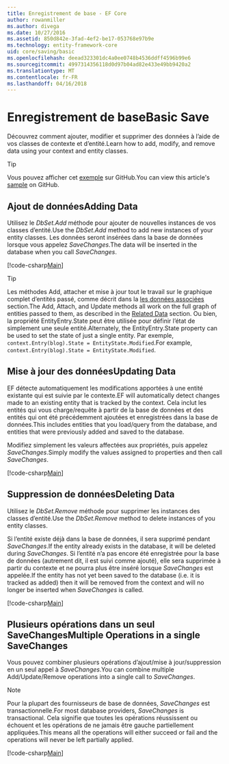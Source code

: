 ```yaml
---
title: Enregistrement de base - EF Core
author: rowanmiller
ms.author: divega
ms.date: 10/27/2016
ms.assetid: 850d842e-3fad-4ef2-be17-053768e97b9e
ms.technology: entity-framework-core
uid: core/saving/basic
ms.openlocfilehash: deead323301dc4a0ee0748b4536ddff4596b99e6
ms.sourcegitcommit: 4997314356118d0d97b04ad82e433e49bb9420a2
ms.translationtype: MT
ms.contentlocale: fr-FR
ms.lasthandoff: 04/16/2018
---
```

# <a name="basic-save"></a><span data-ttu-id="201f7-102">Enregistrement de base</span><span class="sxs-lookup"><span data-stu-id="201f7-102">Basic Save</span></span>

<span data-ttu-id="201f7-103">Découvrez comment ajouter, modifier et supprimer des données à l’aide de vos classes de contexte et d’entité.</span><span class="sxs-lookup"><span data-stu-id="201f7-103">Learn how to add, modify, and remove data using your context and entity classes.</span></span>

> [!TIP]  
> <span data-ttu-id="201f7-104">Vous pouvez afficher cet [exemple](https://github.com/aspnet/EntityFramework.Docs/tree/master/samples/core/Saving/Saving/Basics/) sur GitHub.</span><span class="sxs-lookup"><span data-stu-id="201f7-104">You can view this article's [sample](https://github.com/aspnet/EntityFramework.Docs/tree/master/samples/core/Saving/Saving/Basics/) on GitHub.</span></span>

## <a name="adding-data"></a><span data-ttu-id="201f7-105">Ajout de données</span><span class="sxs-lookup"><span data-stu-id="201f7-105">Adding Data</span></span>

<span data-ttu-id="201f7-106">Utilisez le *DbSet.Add* méthode pour ajouter de nouvelles instances de vos classes d’entité.</span><span class="sxs-lookup"><span data-stu-id="201f7-106">Use the *DbSet.Add* method to add new instances of your entity classes.</span></span> <span data-ttu-id="201f7-107">Les données seront insérées dans la base de données lorsque vous appelez *SaveChanges*.</span><span class="sxs-lookup"><span data-stu-id="201f7-107">The data will be inserted in the database when you call *SaveChanges*.</span></span>

[!code-csharp[Main](../../../samples/core/Saving/Saving/Basics/Sample.cs#Add)]

> [!TIP]  
> <span data-ttu-id="201f7-108">Les méthodes Add, attacher et mise à jour tout le travail sur le graphique complet d’entités passé, comme décrit dans la [les données associées](related-data.md) section.</span><span class="sxs-lookup"><span data-stu-id="201f7-108">The Add, Attach, and Update methods all work on the full graph of entities passed to them, as described in the [Related Data](related-data.md) section.</span></span> <span data-ttu-id="201f7-109">Ou bien, la propriété EntityEntry.State peut être utilisée pour définir l’état de simplement une seule entité.</span><span class="sxs-lookup"><span data-stu-id="201f7-109">Alternately, the EntityEntry.State property can be used to set the state of just a single entity.</span></span> <span data-ttu-id="201f7-110">Par exemple, `context.Entry(blog).State = EntityState.Modified`.</span><span class="sxs-lookup"><span data-stu-id="201f7-110">For example, `context.Entry(blog).State = EntityState.Modified`.</span></span>

## <a name="updating-data"></a><span data-ttu-id="201f7-111">Mise à jour des données</span><span class="sxs-lookup"><span data-stu-id="201f7-111">Updating Data</span></span>

<span data-ttu-id="201f7-112">EF détecte automatiquement les modifications apportées à une entité existante qui est suivie par le contexte.</span><span class="sxs-lookup"><span data-stu-id="201f7-112">EF will automatically detect changes made to an existing entity that is tracked by the context.</span></span> <span data-ttu-id="201f7-113">Cela inclut les entités qui vous charge/requête à partir de la base de données et des entités qui ont été précédemment ajoutées et enregistrées dans la base de données.</span><span class="sxs-lookup"><span data-stu-id="201f7-113">This includes entities that you load/query from the database, and entities that were previously added and saved to the database.</span></span>

<span data-ttu-id="201f7-114">Modifiez simplement les valeurs affectées aux propriétés, puis appelez *SaveChanges*.</span><span class="sxs-lookup"><span data-stu-id="201f7-114">Simply modify the values assigned to properties and then call *SaveChanges*.</span></span>

[!code-csharp[Main](../../../samples/core/Saving/Saving/Basics/Sample.cs#Update)]

## <a name="deleting-data"></a><span data-ttu-id="201f7-115">Suppression de données</span><span class="sxs-lookup"><span data-stu-id="201f7-115">Deleting Data</span></span>

<span data-ttu-id="201f7-116">Utilisez le *DbSet.Remove* méthode pour supprimer les instances des classes d’entité.</span><span class="sxs-lookup"><span data-stu-id="201f7-116">Use the *DbSet.Remove* method to delete instances of you entity classes.</span></span>

<span data-ttu-id="201f7-117">Si l’entité existe déjà dans la base de données, il sera supprimé pendant *SaveChanges*.</span><span class="sxs-lookup"><span data-stu-id="201f7-117">If the entity already exists in the database, it will be deleted during *SaveChanges*.</span></span> <span data-ttu-id="201f7-118">Si l’entité n’a pas encore été enregistrée pour la base de données (autrement dit, il est suivi comme ajouté), elle sera supprimée à partir du contexte et ne pourra plus être inséré lorsque *SaveChanges* est appelée.</span><span class="sxs-lookup"><span data-stu-id="201f7-118">If the entity has not yet been saved to the database (i.e. it is tracked as added) then it will be removed from the context and will no longer be inserted when *SaveChanges* is called.</span></span>

[!code-csharp[Main](../../../samples/core/Saving/Saving/Basics/Sample.cs#Remove)]

## <a name="multiple-operations-in-a-single-savechanges"></a><span data-ttu-id="201f7-119">Plusieurs opérations dans un seul SaveChanges</span><span class="sxs-lookup"><span data-stu-id="201f7-119">Multiple Operations in a single SaveChanges</span></span>

<span data-ttu-id="201f7-120">Vous pouvez combiner plusieurs opérations d’ajout/mise à jour/suppression en un seul appel à *SaveChanges*.</span><span class="sxs-lookup"><span data-stu-id="201f7-120">You can combine multiple Add/Update/Remove operations into a single call to *SaveChanges*.</span></span>

> [!NOTE]  
> <span data-ttu-id="201f7-121">Pour la plupart des fournisseurs de base de données, *SaveChanges* est transactionnelle.</span><span class="sxs-lookup"><span data-stu-id="201f7-121">For most database providers, *SaveChanges* is transactional.</span></span> <span data-ttu-id="201f7-122">Cela signifie que toutes les opérations réussissent ou échouent et les opérations de ne jamais être gauche partiellement appliquées.</span><span class="sxs-lookup"><span data-stu-id="201f7-122">This means  all the operations will either succeed or fail and the operations will never be left partially applied.</span></span>

[!code-csharp[Main](../../../samples/core/Saving/Saving/Basics/Sample.cs#MultipleOperations)]
